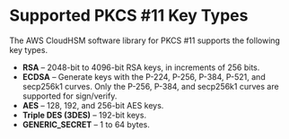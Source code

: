 # Supported PKCS \#11 Key Types<a name="pkcs11-key-types"></a>

The AWS CloudHSM software library for PKCS \#11 supports the following key types\.
+ **RSA** – 2048\-bit to 4096\-bit RSA keys, in increments of 256 bits\.
+ **ECDSA** – Generate keys with the P\-224, P\-256, P\-384, P\-521, and secp256k1 curves\. Only the P\-256, P\-384, and secp256k1 curves are supported for sign/verify\.
+ **AES** – 128, 192, and 256\-bit AES keys\.
+ **Triple DES \(3DES\)** – 192\-bit keys\.
+ **GENERIC\_SECRET** – 1 to 64 bytes\.